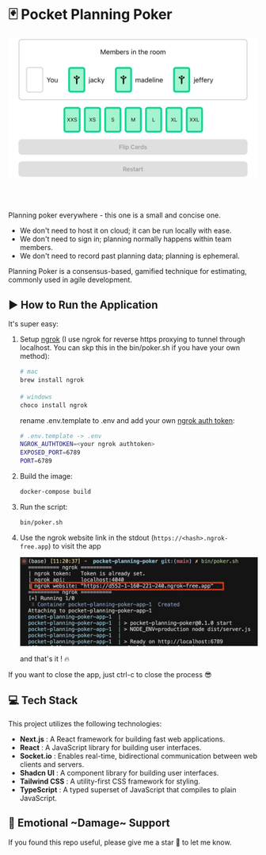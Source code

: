# 🃏 Pocket Planning Poker

![pocket-planning-poker](/public/pocket-planning-poker.png)

<br/><br/>

Planning poker everywhere - this one is a small and concise one.

- We don't need to host it on cloud; it can be run locally with ease.
- We don't need to sign in; planning normally happens within team members.
- We don't need to record past planning data; planning is ephemeral.

Planning Poker is a consensus-based, gamified technique for estimating, commonly used in agile development.

## ▶️ How to Run the Application

It's super easy:

1. Setup [ngrok](https://dashboard.ngrok.com/get-started/setup/macos) (I use ngrok for reverse https proxying to tunnel through localhost. You can skp this in the bin/poker.sh if you have your own method):

   ```bash
   # mac
   brew install ngrok

   # windows
   choco install ngrok
   ```

   rename .env.template to .env and add your own [ngrok auth token](https://dashboard.ngrok.com/get-started/your-authtoken):

   ```bash
   # .env.template -> .env
   NGROK_AUTHTOKEN=<your ngrok authtoken>
   EXPOSED_PORT=6789
   PORT=6789
   ```

2. Build the image:

   ```bash
   docker-compose build
   ```

3. Run the script:

   ```bash
   bin/poker.sh
   ```

4. Use the ngrok website link in the stdout (`https://<hash>.ngrok-free.app`) to visit the app

   ![exec](/public/exec.png)

   and that's it ! 🔥

If you want to close the app, just ctrl-c to close the process 😎

## 💻 Tech Stack

This project utilizes the following technologies:

- **Next.js** : A React framework for building fast web applications.
- **React** : A JavaScript library for building user interfaces.
- **Socket.io** : Enables real-time, bidirectional communication between web clients and servers.
- **Shadcn UI** : A component library for building user interfaces.
- **Tailwind CSS** : A utility-first CSS framework for styling.
- **TypeScript** : A typed superset of JavaScript that compiles to plain JavaScript.

## 🌟 Emotional ~Damage~ Support

If you found this repo useful, please give me a star 🌟 to let me know.
